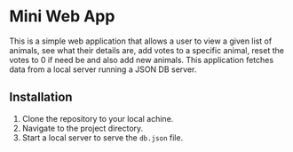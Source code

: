 # Mini Web App

This is a simple web application that allows a user to view a given list of animals, see what their details are, add votes to a specific animal, reset the votes to 0 if need be and also add new animals. This application fetches data from a local server running a JSON DB server.

## Installation

1. Clone the repository to your local achine.
2. Navigate to the project directory.
3. Start a local server to serve the `db.json` file.
